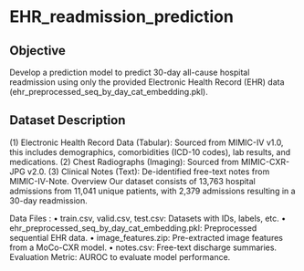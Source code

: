 # EHR_readmission_prediction

## Objective
 Develop a prediction model to predict
 30-day all-cause hospital readmission using only the provided Electronic Health Record (EHR)
 data (ehr_preprocessed_seq_by_day_cat_embedding.pkl).

 ## Dataset Description
  (1) Electronic Health Record Data (Tabular): Sourced from MIMIC-IV v1.0, this includes
 demographics, comorbidities (ICD-10 codes), lab results, and medications.
 (2) Chest Radiographs (Imaging): Sourced from MIMIC-CXR-JPG v2.0.
 (3) Clinical Notes (Text): De-identified free-text notes from MIMIC-IV-Note.
 Overview Our dataset consists of 13,763 hospital admissions from 11,041 unique patients,
 with 2,379 admissions resulting in a 30-day readmission.
 
Data Files :
 • train.csv, valid.csv, test.csv: Datasets with IDs, labels, etc.
 • ehr_preprocessed_seq_by_day_cat_embedding.pkl: Preprocessed sequential EHR data.
 • image_features.zip: Pre-extracted image features from a MoCo-CXR model.
 • notes.csv: Free-text discharge summaries.
 Evaluation Metric: AUROC to evaluate model performance.
